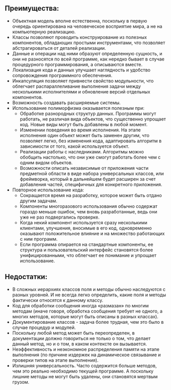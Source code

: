 ## Преимущества:
- Объектная модель вполне естественна, поскольку в первую очередь ориентирована на человеческое восприятие мира, а не на компьютерную реализацию.
- Классы позволяют проводить конструирование из полезных компонентов, обладающих простыми инструментами, что позволяет абстрагироваться от деталей реализации.
- Данные и операции над ними образуют определенную сущность, и они не разносятся по всей программе, как нередко бывает в случае процедурного программирования, а описываются вместе.
- Локализация кода и данных улучшает наглядность и удобство сопровождения программного обеспечения.
- Инкапсуляция позволяет привнести свойство модульности, что облегчает распараллеливание выполнения задачи между несколькими исполнителями и обновление версий отдельных компонентов.
- Возможность создавать расширяемые системы.
- Использование полиморфизма оказывается полезным при:
	- Обработке разнородных структур данных. Программы могут работать, не различая вида объектов, что существенно упрощает код. Новые виды могут быть добавлены в любой момент.
	- Изменении поведения во время исполнения. На этапе исполнения один объект может быть заменен другим, что позволяет легко, без изменения кода, адаптировать алгоритм в зависимости от того, какой используется объект.
	- Реализации работы с наследниками. Алгоритмы можно обобщить настолько, что они уже смогут работать более чем с одним видом объектов.
	- Возможности описать независимые от приложения части предметной области в виде набора универсальных классов, или фреймворка, который в дальнейшем будет расширен за счет добавления частей, специфичных для конкретного приложения.
- Повторное использование кода:
	- Сокращается время на разработку, которое может быть отдано другим задачам.
	- Компоненты многоразового использования обычно содержат гораздо меньше ошибок, чем вновь разработанные, ведь они уже не раз подвергались проверке.
	- Когда некий компонент используется сразу несколькими клиентами, улучшения, вносимые в его код, одновременно оказывают положительное влияние и на множество работающих с ним программ.
	- Если программа опирается на стандартные компоненты, ее структура и пользовательский интерфейс становятся более унифицированными, что облегчает ее понимание и упрощает использование.
## Недостатки:
- В сложных иерархиях классов поля и методы обычно наследуются с разных уровней. И не всегда легко определить, какие поля и методы фактически относятся к данному классу.
- Код для обработки сообщения иногда «размазан» по многим методам (иначе говоря, обработка сообщения требует не одного, а многих методов, которые могут быть описаны в разных классах).
- Документирование классов - задача более трудная, чем это было в случае процедур и модулей.
- Поскольку любой метод может быть переопределен, в документации должно говориться не только о том, что делает данный метод, но и о том, в каком контексте он вызывается.
- Неэффективность и неэкономное распределения памяти на этапе выполнения (по причине издержек на динамическое связывание и проверки типов на этапе выполнения).
- Излишняя универсальность. Часто содержится больше методов, чем это реально необходимо текущей программе. А поскольку лишние методы не могут быть удалены, они становятся мертвым грузом.